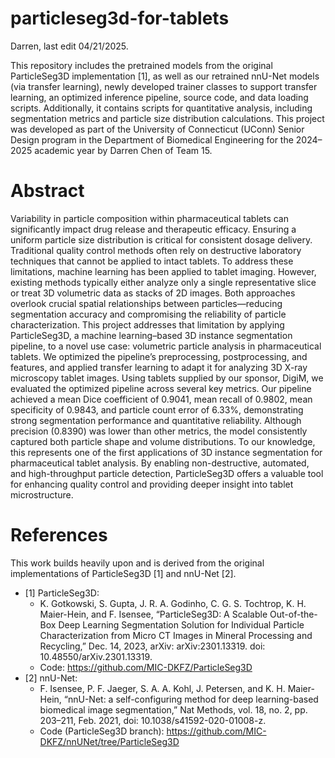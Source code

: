 # particleseg3d-for-tablets
Darren, last edit 04/21/2025.

This repository includes the pretrained models from the original ParticleSeg3D implementation [1], as well as our retrained nnU-Net models (via transfer learning), newly developed trainer classes to support transfer learning, an optimized inference pipeline, source code, and data loading scripts. Additionally, it contains scripts for quantitative analysis, including segmentation metrics and particle size distribution calculations. This project was developed as part of the University of Connecticut (UConn) Senior Design program in the Department of Biomedical Engineering for the 2024–2025 academic year by Darren Chen of Team 15.

# Abstract
Variability in particle composition within pharmaceutical tablets can significantly impact drug release and therapeutic efficacy. Ensuring a uniform particle size distribution is critical for consistent dosage delivery. Traditional quality control methods often rely on destructive laboratory techniques that cannot be applied to intact tablets. To address these limitations, machine learning has been applied to tablet imaging. However, existing methods typically either analyze only a single representative slice or treat 3D volumetric data as stacks of 2D images. Both approaches overlook crucial spatial relationships between particles—reducing segmentation accuracy and compromising the reliability of particle characterization. This project addresses that limitation by applying ParticleSeg3D, a machine learning–based 3D instance segmentation pipeline, to a novel use case: volumetric particle analysis in pharmaceutical tablets. We optimized the pipeline’s preprocessing, postprocessing, and features, and applied transfer learning to adapt it for analyzing 3D X-ray microscopy tablet images. Using tablets supplied by our sponsor, DigiM, we evaluated the optimized pipeline across several key metrics. Our pipeline achieved a mean Dice coefficient of 0.9041, mean recall of 0.9802, mean specificity of 0.9843, and particle count error of 6.33%, demonstrating strong segmentation performance and quantitative reliability. Although precision (0.8390) was lower than other metrics, the model consistently captured both particle shape and volume distributions. To our knowledge, this represents one of the first applications of 3D instance segmentation for pharmaceutical tablet analysis. By enabling non-destructive, automated, and high-throughput particle detection, ParticleSeg3D offers a valuable tool for enhancing quality control and providing deeper insight into tablet microstructure.

# References
This work builds heavily upon and is derived from the original implementations of ParticleSeg3D [1] and nnU-Net [2].
- [1] ParticleSeg3D:
  - K. Gotkowski, S. Gupta, J. R. A. Godinho, C. G. S. Tochtrop, K. H. Maier-Hein, and F. Isensee, “ParticleSeg3D: A Scalable Out-of-the-Box Deep Learning Segmentation Solution for Individual Particle Characterization from Micro CT Images in Mineral Processing and Recycling,” Dec. 14, 2023, arXiv: arXiv:2301.13319. doi: 10.48550/arXiv.2301.13319.
  - Code: https://github.com/MIC-DKFZ/ParticleSeg3D
- [2] nnU-Net:
  - F. Isensee, P. F. Jaeger, S. A. A. Kohl, J. Petersen, and K. H. Maier-Hein, “nnU-Net: a self-configuring method for deep learning-based biomedical image segmentation,” Nat Methods, vol. 18, no. 2, pp. 203–211, Feb. 2021, doi: 10.1038/s41592-020-01008-z.
  - Code (ParticleSeg3D branch): https://github.com/MIC-DKFZ/nnUNet/tree/ParticleSeg3D

